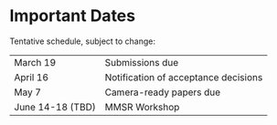 # Important Dates

Tentative schedule, subject to change:

|                  |                                      |
|------------------|--------------------------------------|
| March 19         | Submissions due                      |
| April 16         | Notification of acceptance decisions |
| May 7            | Camera-ready papers due              |
| June 14-18 (TBD) | MMSR Workshop                        |
